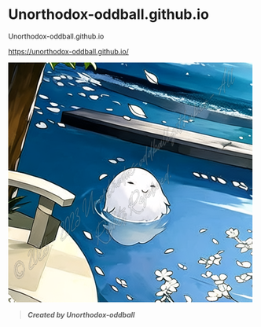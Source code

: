 # Unorthodox-oddball.github.io

Unorthodox-oddball.github.io

https://unorthodox-oddball.github.io/



![00261-2805134048](https://github.com/Unorthodox-oddball/unorthodox-oddball.github.io/blob/main/zzzz.png?raw=true)


>***Created by Unorthodox-oddball***

